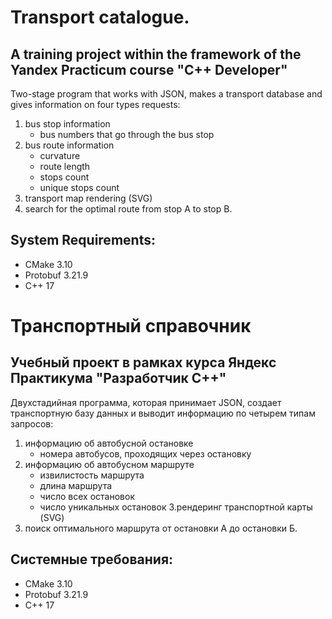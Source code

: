 
# Transport catalogue.

## A training project within the framework of the Yandex Practicum course "C++ Developer"

Two-stage program that works with JSON, makes a transport database and gives information on four types requests:
 1. bus stop information
    * bus numbers that go through the bus stop
 2. bus route information
    * curvature
    * route length
    * stops count
    * unique stops count
3. transport map rendering (SVG)
4. search for the optimal route from stop A to stop B.



## System Requirements:
* CMake 3.10
* Protobuf 3.21.9
* C++ 17


# Транспортный справочник

 ## Учебный проект в рамках курса Яндекс Практикума "Разработчик С++"

Двухстадийная программа, которая принимает JSON, создает транспортную базу данных и выводит информацию по четырем типам запросов: 
1. информацию об автобусной остановке
   * номера автобусов, проходящих через остановку
2. информацию об автобусном маршруте 
   * извилистость маршрута
   * длина маршрута
   * число всех остановок
   * число уникальных остановок
3.рендеринг транспортной карты (SVG)
4. поиск оптимального маршрута от остановки А до остановки Б.

## Системные требования:
* CMake 3.10
* Protobuf 3.21.9
* C++ 17

